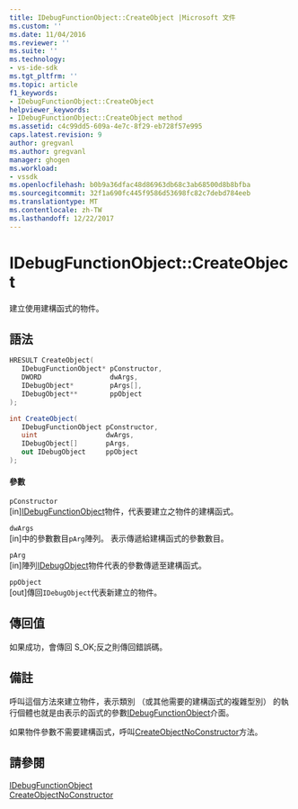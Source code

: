 ```yaml
---
title: IDebugFunctionObject::CreateObject |Microsoft 文件
ms.custom: ''
ms.date: 11/04/2016
ms.reviewer: ''
ms.suite: ''
ms.technology:
- vs-ide-sdk
ms.tgt_pltfrm: ''
ms.topic: article
f1_keywords:
- IDebugFunctionObject::CreateObject
helpviewer_keywords:
- IDebugFunctionObject::CreateObject method
ms.assetid: c4c99dd5-609a-4e7c-8f29-eb728f57e995
caps.latest.revision: 9
author: gregvanl
ms.author: gregvanl
manager: ghogen
ms.workload:
- vssdk
ms.openlocfilehash: b0b9a36dfac48d86963db68c3ab68500d8b8bfba
ms.sourcegitcommit: 32f1a690fc445f9586d53698fc82c7debd784eeb
ms.translationtype: MT
ms.contentlocale: zh-TW
ms.lasthandoff: 12/22/2017
---
```

# <a name="idebugfunctionobjectcreateobject"></a>IDebugFunctionObject::CreateObject
建立使用建構函式的物件。  
  
## <a name="syntax"></a>語法  
  
```cpp  
HRESULT CreateObject(   
   IDebugFunctionObject* pConstructor,  
   DWORD                 dwArgs,  
   IDebugObject*         pArgs[],  
   IDebugObject**        ppObject  
);  
```  
  
```csharp  
int CreateObject(  
   IDebugFunctionObject pConstructor,   
   uint                 dwArgs,   
   IDebugObject[]       pArgs,   
   out IDebugObject     ppObject  
);  
```  
  
#### <a name="parameters"></a>參數  
 `pConstructor`  
 [in][IDebugFunctionObject](../../../extensibility/debugger/reference/idebugfunctionobject.md)物件，代表要建立之物件的建構函式。  
  
 `dwArgs`  
 [in]中的參數數目`pArg`陣列。 表示傳遞給建構函式的參數數目。  
  
 `pArg`  
 [in]陣列[IDebugObject](../../../extensibility/debugger/reference/idebugobject.md)物件代表的參數傳遞至建構函式。  
  
 `ppObject`  
 [out]傳回`IDebugObject`代表新建立的物件。  
  
## <a name="return-value"></a>傳回值  
 如果成功，會傳回 S_OK;反之則傳回錯誤碼。  
  
## <a name="remarks"></a>備註  
 呼叫這個方法來建立物件，表示類別 （或其他需要的建構函式的複雜型別） 的執行個體也就是由表示的函式的參數[IDebugFunctionObject](../../../extensibility/debugger/reference/idebugfunctionobject.md)介面。  
  
 如果物件參數不需要建構函式，呼叫[CreateObjectNoConstructor](../../../extensibility/debugger/reference/idebugfunctionobject-createobjectnoconstructor.md)方法。  
  
## <a name="see-also"></a>請參閱  
 [IDebugFunctionObject](../../../extensibility/debugger/reference/idebugfunctionobject.md)   
 [CreateObjectNoConstructor](../../../extensibility/debugger/reference/idebugfunctionobject-createobjectnoconstructor.md)